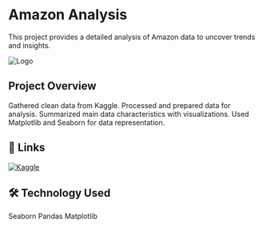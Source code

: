 
# Amazon Analysis

This project provides a detailed analysis of Amazon data to uncover trends and insights.


![Logo](https://storage.googleapis.com/kaggle-datasets-images/4799696/8122543/78cf09bc8169acd301488e5bb170fc24/dataset-cover.png?t=2024-04-15-06-28-28)


## Project Overview
Gathered clean data from Kaggle.
Processed and prepared data for analysis.
Summarized main data characteristics with visualizations.
Used Matplotlib and Seaborn for data representation.
## 🔗 Links

[![Kaggle](https://img.shields.io/badge/License-MIT-blue.svg)](https://www.kaggle.com/datasets/arnavsmayan/amazon-prime-userbase-dataset)



## 🛠 Technology Used
Seaborn
Pandas
Matplotlib


